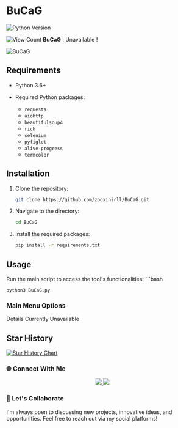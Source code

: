 # BuCaG 

![Python Version](https://img.shields.io/pypi/pyversions/your-package?label=Python%20Version)

![View Count](https://img.shields.io/badge/dynamic/json?color=success&label=Views&query=value&url=https://api.countapi.xyz/hit/zooxinirll.BuCaG)
**BuCaG** : Unavailable !

![BuCaG](https://github.com/user-attachments/assets/9af2f170-b03e-4e0b-b6a1-2a9b43bf5a73)

## Requirements

- Python 3.6+
- Required Python packages:

  - `requests`
  - `aiohttp`
  - `beautifulsoup4`
  - `rich`
  - `selenium`
  - `pyfiglet`
  - `alive-progress`
  - `termcolor`

## Installation

1. Clone the repository:
    ```bash
    git clone https://github.com/zooxinirll/BuCaG.git
    ```
2. Navigate to the directory:
    ```bash
    cd BuCaG 
    ```
3. Install the required packages:
    ```bash
    pip install -r requirements.txt
    ```

## Usage

Run the main script to access the tool's functionalities:
    ```bash
    
    python3 BuCaG.py
    

### Main Menu Options

Details Currently Unavailable 


## Star History

[![Star History Chart](https://api.star-history.com/svg?repos=zooxinirll/BuCaG&type=Date)](https://star-history.com/#username/repository)

### 🌐 Connect With Me
<p align="center"> <a href="https://github.com/zooxinirll" target="_blank"> <img src="https://img.shields.io/badge/GitHub-000?style=for-the-badge&logo=github&logoColor=white" /> </a> <a href="https://www.instagram.com/h3r.10c4lh0st.07?igsh=MTRqcGNsdmN3a2FyaA==" target="_blank"> <img src="https://img.shields.io/badge/Instagram-E4405F?style=for-the-badge&logo=instagram&logoColor=white" /> </a></p>

### 🧠 Let's Collaborate
I'm always open to discussing new projects, innovative ideas, and opportunities. Feel free to reach out via my social platforms!

